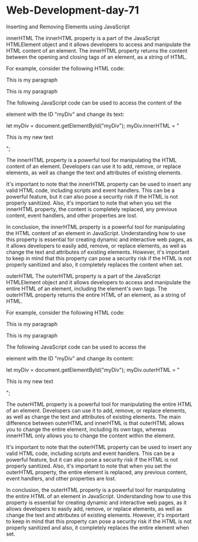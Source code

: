 # Web-Development-day-71
Inserting and Removing Elements using JavaScript

innerHTML
The innerHTML property is a part of the JavaScript HTMLElement object and it allows developers to access and manipulate the HTML content of an element. The innerHTML property returns the content between the opening and closing tags of an element, as a string of HTML.

For example, consider the following HTML code:

<div id="myDiv">
    <p>This is my paragraph</p>
    <p>This is my paragraph</p>
</div>

The following JavaScript code can be used to access the content of the <div> element with the ID "myDiv" and change its text:

let myDiv = document.getElementById("myDiv");
myDiv.innerHTML = "<p>This is my new text</p>";

The innerHTML property is a powerful tool for manipulating the HTML content of an element. Developers can use it to add, remove, or replace elements, as well as change the text and attributes of existing elements.

It's important to note that the innerHTML property can be used to insert any valid HTML code, including scripts and event handlers. This can be a powerful feature, but it can also pose a security risk if the HTML is not properly sanitized. Also, it's important to note that when you set the innerHTML property, the content is completely replaced, any previous content, event handlers, and other properties are lost.

In conclusion, the innerHTML property is a powerful tool for manipulating the HTML content of an element in JavaScript. Understanding how to use this property is essential for creating dynamic and interactive web pages, as it allows developers to easily add, remove, or replace elements, as well as change the text and attributes of existing elements. However, it's important to keep in mind that this property can pose a security risk if the HTML is not properly sanitized and also, it completely replaces the content when set.

outerHTML
The outerHTML property is a part of the JavaScript HTMLElement object and it allows developers to access and manipulate the entire HTML of an element, including the element's own tags. The outerHTML property returns the entire HTML of an element, as a string of HTML.

For example, consider the following HTML code:

<div id="myDiv">
    <p>This is my paragraph</p>
    <p>This is my paragraph</p>
</div>

The following JavaScript code can be used to access the <div> element with the ID "myDiv" and change its content:

let myDiv = document.getElementById("myDiv");
myDiv.outerHTML = "<div><p>This is my new text</p></div>";

The outerHTML property is a powerful tool for manipulating the entire HTML of an element. Developers can use it to add, remove, or replace elements, as well as change the text and attributes of existing elements. The main difference between outerHTML and innerHTML is that outerHTML allows you to change the entire element, including its own tags, whereas innerHTML only allows you to change the content within the element.

It's important to note that the outerHTML property can be used to insert any valid HTML code, including scripts and event handlers. This can be a powerful feature, but it can also pose a security risk if the HTML is not properly sanitized. Also, it's important to note that when you set the outerHTML property, the entire element is replaced, any previous content, event handlers, and other properties are lost.

In conclusion, the outerHTML property is a powerful tool for manipulating the entire HTML of an element in JavaScript. Understanding how to use this property is essential for creating dynamic and interactive web pages, as it allows developers to easily add, remove, or replace elements, as well as change the text and attributes of existing elements. However, it's important to keep in mind that this property can pose a security risk if the HTML is not properly sanitized and also, it completely replaces the entire element when set.
